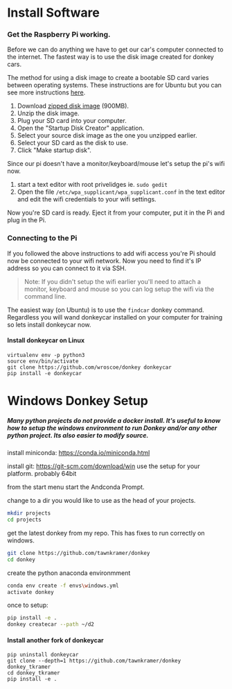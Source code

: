 # Install Software

### Get the Raspberry Pi working.

Before we can do anything we have to get our car's computer connected to the 
internet. The fastest way is to use the disk image created for donkey cars. 

The method for using a disk image to create a bootable SD card varies between
operating systems. These instructions are for Ubuntu but you can see more 
instructions [here](https://www.raspberrypi.org/documentation/installation/installing-images/).

1. Download [zipped disk image](https://www.dropbox.com/s/vb9wlju4aqx7i5o/donkey_2.img.zip?dl=0) (900MB). 
2. Unzip the disk image.
3. Plug your SD card into your computer.
4. Open the "Startup Disk Creator" application.
5. Select your source disk image as the one you unzipped earlier.
6. Select your SD card as the disk to use. 
7. Click "Make startup disk".


Since our pi doesn't have a monitor/keyboard/mouse let's setup the pi's wifi
now.

1. start a text editor with root privelidges ie. `sudo gedit`
2. Open the file `/etc/wpa_supplicant/wpa_supplicant.conf` in the text editor
and edit the wifi credentials to your wifi settings.

Now you're SD card is ready. Eject it from your computer, put it in the Pi 
and plug in the Pi. 



### Connecting to the Pi

If you followed the above instructions to add wifi access you're Pi should
now be connected to your wifi network. Now you need to find it's IP address
so you can connect to it via SSH. 

> Note: If you didn't setup the wifi earlier you'll need to attach a monitor,
> keyboard and mouse so you can log setup the wifi via the command line. 

The easiest way (on Ubuntu) is to use the `findcar` donkey command. Regardless 
you will wand donkeycar installed on your computer for training so lets install
donkeycar now. 

#### Install donkeycar on Linux

```
virtualenv env -p python3
source env/bin/activate
git clone https://github.com/wroscoe/donkey donkeycar
pip install -e donkeycar
```

# Windows Donkey Setup
##### Many python projects do not provide a docker install. It's useful to know how to setup the windows environment to run Donkey and/or any other python project. Its also easier to modify source.

install miniconda:
https://conda.io/miniconda.html

install git:
https://git-scm.com/download/win
use the setup for your platform. probably 64bit

from the start menu start the Andconda Prompt.

change to a dir you would like to use as the head of your projects.
```bash
mkdir projects
cd projects
```

get the latest donkey from my repo. This has fixes to run correctly on windows.
```bash
git clone https://github.com/tawnkramer/donkey
cd donkey
```

create the python anaconda environmment
```bash
conda env create -f envs\windows.yml
activate donkey
```

once to setup:
```bash
pip install -e .
donkey createcar --path ~/d2
```



#### Install another fork of donkeycar

``` 
pip uninstall donkeycar
git clone --depth=1 https://github.com/tawnkramer/donkey donkey_tkramer
cd donkey_tkramer
pip install -e .
```

